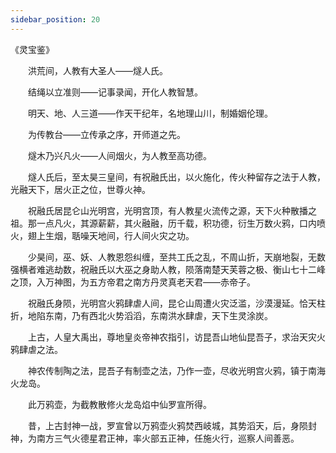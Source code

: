 ```yaml
---
sidebar_position: 20
---
```


《灵宝鉴》

　　洪荒间，人教有大圣人——燧人氏。 
 
　　结绳以立准则——记事录闻，开化人教智慧。 
 
　　明天、地、人三道——作天干纪年，名地理山川，制婚姻伦理。 
 
　　为传教台——立传承之序，开师道之先。 
 
　　燧木乃兴凡火——人间烟火，为人教至高功德。 
 
　　燧人氏后，至太昊三皇间，有祝融氏出，以火施化，传火种留存之法于人教，光融天下，居火正之位，世尊火神。 
 
　　祝融氏居昆仑山光明宫，光明宫顶，有人教星火流传之源，天下火种散播之祖。那一点凡火，其源薪薪，其火融融，历千载，积功德，衍生万数火鸦，口内喷火，翅上生烟，聒噪天地间，行人间火灾之功。 
 
　　少昊间，巫、妖、人教恩怨纠缠，至共工氏之乱，不周山折，天崩地裂，无数强横者难逃劫数，祝融氏以大巫之身助人教，陨落南楚天芙蓉之极、衡山七十二峰之顶，入万神图，为五方帝君之南方丹灵真老天君——赤帝子。 
 
　　祝融氏身陨，光明宫火鸦肆虐人间，昆仑山周遭火灾泛滥，沙漠漫延。恰天柱折，地陷东南，乃有西北火势滔滔，东南洪水肆虐，天下生灵涂炭。 
 
　　上古，人皇大禹出，尊地皇炎帝神农指引，访昆吾山地仙昆吾子，求治天灾火鸦肆虐之法。 
 
　　神农传制陶之法，昆吾子有制壶之法，乃作一壶，尽收光明宫火鸦，镇于南海火龙岛。 
 
　　此万鸦壶，为截教散修火龙岛焰中仙罗宣所得。 
 
　　昔，上古封神一战，罗宣曾以万鸦壶火鸦焚西岐城，其势滔天，后，身陨封神，为南方三气火德星君正神，率火部五正神，任施火行，巡察人间善恶。